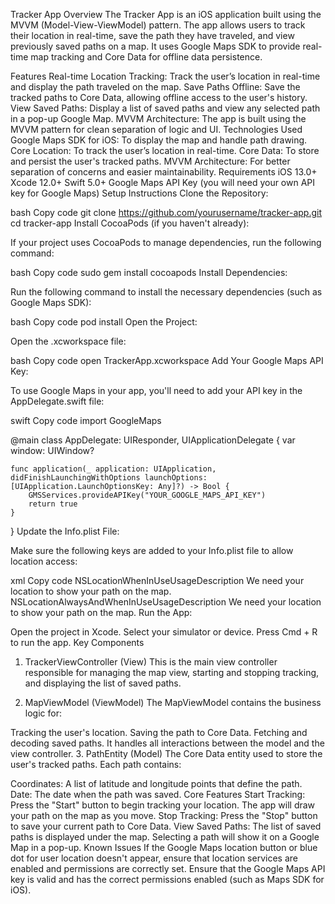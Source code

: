 Tracker App
Overview
The Tracker App is an iOS application built using the MVVM (Model-View-ViewModel) pattern. The app allows users to track their location in real-time, save the path they have traveled, and view previously saved paths on a map. It uses Google Maps SDK to provide real-time map tracking and Core Data for offline data persistence.

Features
Real-time Location Tracking: Track the user’s location in real-time and display the path traveled on the map.
Save Paths Offline: Save the tracked paths to Core Data, allowing offline access to the user's history.
View Saved Paths: Display a list of saved paths and view any selected path in a pop-up Google Map.
MVVM Architecture: The app is built using the MVVM pattern for clean separation of logic and UI.
Technologies Used
Google Maps SDK for iOS: To display the map and handle path drawing.
Core Location: To track the user’s location in real-time.
Core Data: To store and persist the user's tracked paths.
MVVM Architecture: For better separation of concerns and easier maintainability.
Requirements
iOS 13.0+
Xcode 12.0+
Swift 5.0+
Google Maps API Key (you will need your own API key for Google Maps)
Setup Instructions
Clone the Repository:

bash
Copy code
git clone https://github.com/yourusername/tracker-app.git
cd tracker-app
Install CocoaPods (if you haven't already):

If your project uses CocoaPods to manage dependencies, run the following command:

bash
Copy code
sudo gem install cocoapods
Install Dependencies:

Run the following command to install the necessary dependencies (such as Google Maps SDK):

bash
Copy code
pod install
Open the Project:

Open the .xcworkspace file:

bash
Copy code
open TrackerApp.xcworkspace
Add Your Google Maps API Key:

To use Google Maps in your app, you'll need to add your API key in the AppDelegate.swift file:

swift
Copy code
import GoogleMaps

@main
class AppDelegate: UIResponder, UIApplicationDelegate {
    var window: UIWindow?

    func application(_ application: UIApplication, didFinishLaunchingWithOptions launchOptions: [UIApplication.LaunchOptionsKey: Any]?) -> Bool {
        GMSServices.provideAPIKey("YOUR_GOOGLE_MAPS_API_KEY")
        return true
    }
}
Update the Info.plist File:

Make sure the following keys are added to your Info.plist file to allow location access:

xml
Copy code
<key>NSLocationWhenInUseUsageDescription</key>
<string>We need your location to show your path on the map.</string>
<key>NSLocationAlwaysAndWhenInUseUsageDescription</key>
<string>We need your location to show your path on the map.</string>
Run the App:

Open the project in Xcode.
Select your simulator or device.
Press Cmd + R to run the app.
Key Components
1. TrackerViewController (View)
This is the main view controller responsible for managing the map view, starting and stopping tracking, and displaying the list of saved paths.

2. MapViewModel (ViewModel)
The MapViewModel contains the business logic for:

Tracking the user's location.
Saving the path to Core Data.
Fetching and decoding saved paths. It handles all interactions between the model and the view controller.
3. PathEntity (Model)
The Core Data entity used to store the user's tracked paths. Each path contains:

Coordinates: A list of latitude and longitude points that define the path.
Date: The date when the path was saved.
Core Features
Start Tracking: Press the "Start" button to begin tracking your location. The app will draw your path on the map as you move.
Stop Tracking: Press the "Stop" button to save your current path to Core Data.
View Saved Paths: The list of saved paths is displayed under the map. Selecting a path will show it on a Google Map in a pop-up.
Known Issues
If the Google Maps location button or blue dot for user location doesn't appear, ensure that location services are enabled and permissions are correctly set.
Ensure that the Google Maps API key is valid and has the correct permissions enabled (such as Maps SDK for iOS).
